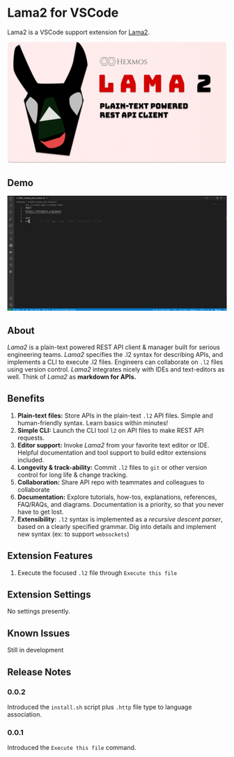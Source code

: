 # Lama2 for VSCode

Lama2 is a VSCode support extension for [Lama2](https://github.com/HexmosTech/Lama2).



![](./banner.png)

## Demo

![](./demo2.gif)

## About

*Lama2* is a plain-text powered REST API client & manager built for serious engineering teams.
*Lama2* specifies the .l2 syntax for describing APIs, and implements a CLI to execute .l2 files. Engineers can collaborate on `.l2` files using version control. *Lama2* integrates nicely with
IDEs and text-editors as well. Think of *Lama2* as **markdown for APIs.**

## Benefits 

1. **Plain-text files:** Store APIs in the plain-text `.l2` API files. Simple and human-friendly syntax. Learn basics within  minutes!
1. **Simple CLI:** Launch the CLI tool `l2` on API files to make REST API requests.
1. **Editor support:** Invoke *Lama2* from your favorite text editor or IDE. Helpful documentation and tool support to build editor extensions included.
1. **Longevity & track-ability:** Commit `.l2` files to `git` or other version control for long life & change tracking.
1. **Collaboration:** Share API repo with teammates and colleagues to collaborate
1. **Documentation:** Explore tutorials, how-tos, explanations, references, FAQ/RAQs, and diagrams. Documentation is a priority, so that you never have to get lost.
1. **Extensibility:** `.l2` syntax is implemented as a *recursive descent parser*, based on a clearly specified grammar. Dig into details and implement new syntax (ex: to support `websockets`)

## Extension Features

1. Execute the focused `.l2` file through `Execute this file`

## Extension Settings

No settings presently.

## Known Issues

Still in development
## Release Notes

### 0.0.2

Introduced the `install.sh` script plus `.http` file type to language association.

### 0.0.1

Introduced the `Execute this file` command. 